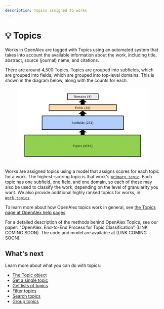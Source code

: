 ```yaml
---
description: Topics assigned to works
---
```


# 💡 Topics

Works in OpenAlex are tagged with Topics using an automated system that takes into account the available information about the work, including title, abstract, source (journal) name, and citations.

There are around 4,500 Topics. Topics are grouped into subfields, which are grouped into fields, which are grouped into top-level domains. This is shown in the diagram below, along with the counts for each.

<figure><img src="../../.gitbook/assets/topics_diag1.png" alt=""><figcaption></figcaption></figure>

Works are assigned topics using a model that assigns scores for each topic for a work. The highest-scoring topic is that work's [`primary_topic`](../works/work-object/README.md#primary_topic). Each topic has one subfield, one field, and one domain, so each of these may also be used to classify the work, depending on the level of granularity you want. We also provide additional highly ranked topics for works, in [`Work.topics`](../works/work-object/README.md#topics).

To learn more about how OpenAlex topics work in general, see [the Topics page at OpenAlex help pages](https://help.openalex.org/how-it-works/topics).

For a detailed description of the methods behind OpenAlex Topics, see our paper: "OpenAlex: End-to-End Process for Topic Classification" (LINK COMING SOON). The code and model are available at (LINK COMING SOON).

## What's next

Learn more about what you can do with topics:

* [The Topic object](topic-object.md)
* [Get a single topic](get-a-single-topic.md)
* [Get lists of topics](get-lists-of-topics.md)
* [Filter topics](filter-topics.md)
* [Search topics](search-topics.md)
* [Group topics](group-topics.md)
